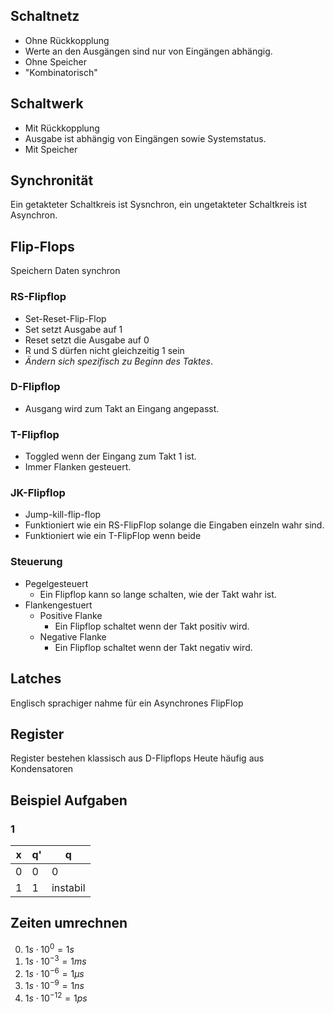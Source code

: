 ## Schaltnetz 
* Ohne Rückkopplung
* Werte an den Ausgängen sind nur von Eingängen abhängig.
* Ohne Speicher
* "Kombinatorisch"
## Schaltwerk
* Mit Rückkopplung 
* Ausgabe ist abhängig von Eingängen sowie Systemstatus.
* Mit Speicher
## Synchronität
Ein getakteter Schaltkreis ist Sysnchron, ein ungetakteter Schaltkreis ist Asynchron.
## Flip-Flops
Speichern Daten synchron
### RS-Flipflop
* Set-Reset-Flip-Flop
* Set setzt Ausgabe auf 1
* Reset setzt die Ausgabe auf 0
* R und S dürfen nicht gleichzeitig 1 sein
* *Ändern sich spezifisch zu Beginn des Taktes*. 
### D-Flipflop
* Ausgang wird zum Takt an Eingang angepasst.
### T-Flipflop
* Toggled wenn der Eingang zum Takt 1 ist.
* Immer Flanken gesteuert.
### JK-Flipflop
* Jump-kill-flip-flop
* Funktioniert wie ein RS-FlipFlop solange die Eingaben einzeln wahr sind.
* Funktioniert wie ein T-FlipFlop wenn beide 

### Steuerung
* Pegelgesteuert
    * Ein Flipflop kann so lange schalten, wie der Takt wahr ist.
* Flankengestuert
    * Positive Flanke
        * Ein Flipflop schaltet wenn der Takt positiv wird.
    * Negative Flanke
        * Ein Flipflop schaltet wenn der Takt negativ wird.

## Latches
Englisch sprachiger nahme für ein Asynchrones FlipFlop 
## Register
Register bestehen klassisch aus D-Flipflops
Heute häufig aus Kondensatoren

## Beispiel Aufgaben
### 1

| x   | q'  | q        |
| --- | --- | -------- |
| 0   | 0   | 0        |
| 1   | 1   | instabil |



## Zeiten umrechnen
0. $1s \cdot 10^{0} = 1s$
1. $1s \cdot 10^{-3} = 1ms$
2. $1s \cdot 10^{-6} = 1\mu s$
3. $1s \cdot 10^{-9} = 1ns$
4. $1s \cdot 10^{-12} = 1ps$